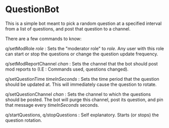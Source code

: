 # QuestionBot

This is a simple bot meant to pick a random question at a specified interval from a list of questions, and post that question to a channel.

There are a few commands to know:

q/setModRole *role* : Sets the "moderator role" to *role*. Any user with this role can start or stop the questions or change the question update frequency.

q/setModReportChannel *chan* : Sets the channel that the bot should post mod reports to (I.E : Commands used, questions changed).

q/setQuestionTime *timeInSeconds* : Sets the time period that the question should be updated at. This will immediately cause the question to rotate.

q/setQuestionChannel *chan* : Sets the channel to which the questions should be posted. The bot will purge this channel, post its question, and pin that message every *timeInSeconds* seconds.

q/startQuestions, q/stopQuestions : Self explanatory. Starts (or stops) the question rotation.
